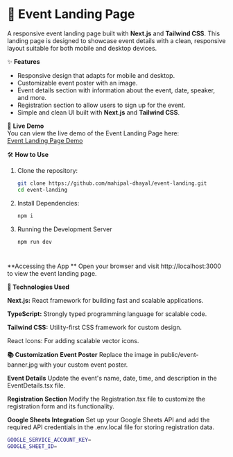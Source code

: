 # 🎉 Event Landing Page

A responsive event landing page built with **Next.js** and **Tailwind CSS**. This landing page is designed to showcase event details with a clean, responsive layout suitable for both mobile and desktop devices.

✨ **Features**
- Responsive design that adapts for mobile and desktop.
- Customizable event poster with an image.
- Event details section with information about the event, date, speaker, and more.
- Registration section to allow users to sign up for the event.
- Simple and clean UI built with **Next.js** and **Tailwind CSS**.

📸 **Live Demo**  
You can view the live demo of the Event Landing Page here:  
[Event Landing Page Demo](https://event-landing-chi.vercel.app/)

🛠️ **How to Use**

1. Clone the repository:
   ```bash
   git clone https://github.com/mahipal-dhayal/event-landing.git
   cd event-landing
   ```
2. Install Dependencies:
   ```bash
   npm i
   ```

3. Running the Development Server
   ```bash
   npm run dev
   ```
#
**Accessing the App
**
Open your browser and visit http://localhost:3000 to view the event landing page.

**🔧 Technologies Used**

**Next.js:** React framework for building fast and scalable applications.

**TypeScript:** Strongly typed programming language for scalable code.

**Tailwind CSS:** Utility-first CSS framework for custom design.

React Icons: For adding scalable vector icons.

**📚 Customization**
**Event Poster**
Replace the image in public/event-banner.jpg with your custom event poster.

**Event Details**
Update the event's name, date, time, and description in the EventDetails.tsx file.

**Registration Section**
Modify the Registration.tsx file to customize the registration form and its functionality.

**Google Sheets Integration**
Set up your Google Sheets API and add the required API credentials in the .env.local file for storing registration data.
   ```bash
   GOOGLE_SERVICE_ACCOUNT_KEY=
   GOOGLE_SHEET_ID=
   ```
